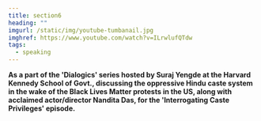 ```yaml
---
title: section6
heading: ""
imgurl: /static/img/youtube-tumbanail.jpg
imghref: https://www.youtube.com/watch?v=ILrwlufQTdw
tags:
  - speaking
---
```

**As a part of the 'Dialogics' series hosted by Suraj Yengde at the Harvard Kennedy School of Govt., discussing the oppressive Hindu caste system in the wake of the Black Lives Matter protests in the US, along with acclaimed actor/director Nandita Das, for the 'Interrogating Caste Privileges' episode.**